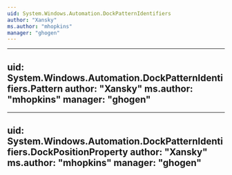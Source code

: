 ```yaml
---
uid: System.Windows.Automation.DockPatternIdentifiers
author: "Xansky"
ms.author: "mhopkins"
manager: "ghogen"
---
```


---
uid: System.Windows.Automation.DockPatternIdentifiers.Pattern
author: "Xansky"
ms.author: "mhopkins"
manager: "ghogen"
---

---
uid: System.Windows.Automation.DockPatternIdentifiers.DockPositionProperty
author: "Xansky"
ms.author: "mhopkins"
manager: "ghogen"
---
